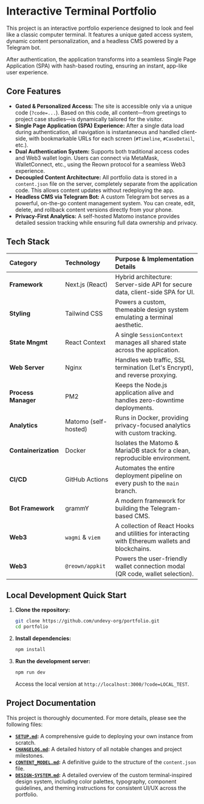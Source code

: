 # Interactive Terminal Portfolio

This project is an interactive portfolio experience designed to look and feel like a classic computer terminal. It features a unique gated access system, dynamic content personalization, and a headless CMS powered by a Telegram bot.

After authentication, the application transforms into a seamless Single Page Application (SPA) with hash-based routing, ensuring an instant, app-like user experience.

## Core Features

-   **Gated & Personalized Access:** The site is accessible only via a unique code (`?code=...`). Based on this code, all content—from greetings to project case studies—is dynamically tailored for the visitor.
-   **Single Page Application (SPA) Experience:** After a single data load during authentication, all navigation is instantaneous and handled client-side, with bookmarkable URLs for each screen (`#Timeline`, `#CaseDetail`, etc.).
-   **Dual Authentication System:** Supports both traditional access codes and Web3 wallet login. Users can connect via MetaMask, WalletConnect, etc., using the Reown protocol for a seamless Web3 experience.
-   **Decoupled Content Architecture:** All portfolio data is stored in a `content.json` file on the server, completely separate from the application code. This allows content updates without redeploying the app.
-   **Headless CMS via Telegram Bot:** A custom Telegram bot serves as a powerful, on-the-go content management system. You can create, edit, delete, and rollback content versions directly from your phone.
-   **Privacy-First Analytics:** A self-hosted Matomo instance provides detailed session tracking while ensuring full data ownership and privacy.

## Tech Stack

| Category           | Technology         | Purpose & Implementation Details                                       |
| :----------------- | :----------------- | :--------------------------------------------------------------------- |
| **Framework**      | Next.js (React)    | Hybrid architecture: Server-side API for secure data, client-side SPA for UI. |
| **Styling**        | Tailwind CSS       | Powers a custom, themeable design system emulating a terminal aesthetic. |
| **State Mngmt**    | React Context      | A single `SessionContext` manages all shared state across the application. |
| **Web Server**     | Nginx              | Handles web traffic, SSL termination (Let's Encrypt), and reverse proxying. |
| **Process Manager**| PM2                | Keeps the Node.js application alive and handles zero-downtime deployments. |
| **Analytics**      | Matomo (self-hosted) | Runs in Docker, providing privacy-focused analytics with custom tracking. |
| **Containerization**| Docker            | Isolates the Matomo & MariaDB stack for a clean, reproducible environment. |
| **CI/CD**          | GitHub Actions     | Automates the entire deployment pipeline on every push to the `main` branch. |
| **Bot Framework**  | grammY             | A modern framework for building the Telegram-based CMS.                  |
| **Web3** | `wagmi` & `viem` | A collection of React Hooks and utilities for interacting with Ethereum wallets and blockchains. |
| **Web3** | `@reown/appkit` | Powers the user-friendly wallet connection modal (QR code, wallet selection). |

## Local Development Quick Start

1.  **Clone the repository:**
    ```bash
    git clone https://github.com/undevy-org/portfolio.git
    cd portfolio
    ```

2.  **Install dependencies:**
    ```bash
    npm install
    ```

3.  **Run the development server:**
    ```bash
    npm run dev
    ```
    Access the local version at `http://localhost:3000/?code=LOCAL_TEST`.

## Project Documentation

This project is thoroughly documented. For more details, please see the following files:

-   **[`SETUP.md`](./SETUP.md):** A comprehensive guide to deploying your own instance from scratch.
-   **[`CHANGELOG.md`](./CHANGELOG.md):** A detailed history of all notable changes and project milestones.
-   **[`CONTENT_MODEL.md`](./CONTENT_MODEL.md):** A definitive guide to the structure of the `content.json` file.
-   **[`DESIGN-SYSTEM.md`](./DESIGN-SYSTEM.md):** A detailed overview of the custom terminal-inspired design system, including color palettes, typography, component guidelines, and theming instructions for consistent UI/UX across the portfolio.
